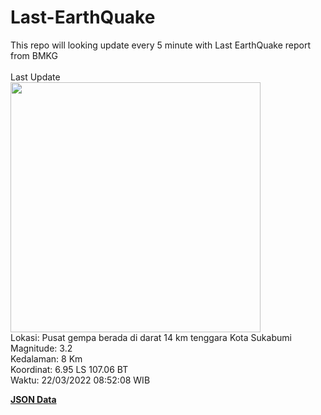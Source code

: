# Last-EarthQuake
This repo will looking update every 5 minute with Last EarthQuake report from BMKG
<br>
<br>
Last Update
<br>
<img src="https://ews.bmkg.go.id/TEWS/data/20220322085208.mmi.jpg" width="400"/>
<br>
Lokasi: Pusat gempa berada di darat 14 km tenggara Kota Sukabumi <br>
Magnitude: 3.2 <br>
Kedalaman: 8 Km <br>
Koordinat: 6.95 LS 107.06 BT <br>
Waktu: 22/03/2022 08:52:08 WIB <br>

<a href="./data/data.json">**JSON Data**</a>
